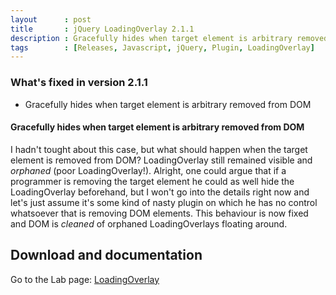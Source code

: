 ```yaml
---
layout      : post
title       : jQuery LoadingOverlay 2.1.1
description : Gracefully hides when target element is arbitrary removed from DOM
tags        : [Releases, Javascript, jQuery, Plugin, LoadingOverlay]
---
```



### What's fixed in version 2.1.1
- Gracefully hides when target element is arbitrary removed from DOM

#### Gracefully hides when target element is arbitrary removed from DOM
I hadn't tought about this case, but what should happen when the target element is removed from DOM? LoadingOverlay still remained visible and *orphaned* (poor LoadingOverlay!).
Alright, one could argue that if a programmer is removing the target element he could as well hide the LoadingOverlay beforehand, but I won't go into the details right now and let's just assume it's some kind of nasty plugin on which he has no control whatsoever that is removing DOM elements.
This behaviour is now fixed and DOM is *cleaned* of orphaned LoadingOverlays floating around.


## Download and documentation

Go to the Lab page: [LoadingOverlay](/labs/jquery-loading-overlay/)

